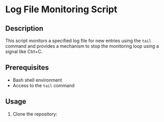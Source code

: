 # Log File Monitoring Script

## Description
This script monitors a specified log file for new entries using the `tail` command and provides a mechanism to stop the monitoring loop using a signal like Ctrl+C.

## Prerequisites
- Bash shell environment
- Access to the `tail` command

## Usage
1. Clone the repository:


